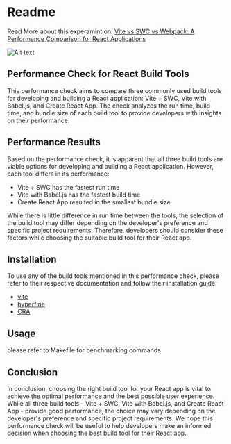 # Readme

Read More about this experamint on: [Vite vs SWC vs Webpack: A Performance Comparison for React Applications](https://younisjad.medium.com/vite-vs-swc-vs-webpack-a-performance-comparison-for-react-applications-1384553c659d)

![Alt text](https://miro.medium.com/v2/resize%253Afit%253A1400/format%253Awebp/1%252AVpcgcF4KS4hzHipEbDYrVw.png)

## Performance Check for React Build Tools

This performance check aims to compare three commonly used build tools for developing and building a React application: Vite + SWC, Vite with Babel.js, and Create React App. The check analyzes the run time, build time, and bundle size of each build tool to provide developers with insights on their performance.

## Performance Results

Based on the performance check, it is apparent that all three build tools are viable options for developing and building a React application. However, each tool differs in its performance:

- Vite + SWC has the fastest run time
- Vite with Babel.js has the fastest build time
- Create React App resulted in the smallest bundle size

While there is little difference in run time between the tools, the selection of the build tool may differ depending on the developer's preference and specific project requirements. Therefore, developers should consider these factors while choosing the suitable build tool for their React app.

## Installation

To use any of the build tools mentioned in this performance check, please refer to their respective documentation and follow their installation guide.

- [vite](https://github.com/vitejs/vite)
- [hyperfine](https://github.com/sharkdp/hyperfine)
- [CRA](https://github.com/facebook/create-react-app)

## Usage

please refer to Makefile for benchmarking commands

## Conclusion

In conclusion, choosing the right build tool for your React app is vital to achieve the optimal performance and the best possible user experience. While all three build tools - Vite + SWC, Vite with Babel.js, and Create React App - provide good performance, the choice may vary depending on the developer's preference and specific project requirements. We hope this performance check will be useful to help developers make an informed decision when choosing the best build tool for their React app.